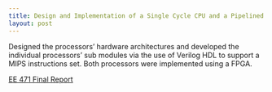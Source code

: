 ```yaml
---
title: Design and Implementation of a Single Cycle CPU and a Pipelined CPU
layout: post
---
```


Designed the processors’ hardware architectures and developed the individual
processors’ sub modules via the use of Verilog HDL to support a MIPS
instructions set. Both processors were implemented using a FPGA.

[EE 471 Final Report](/assets/2014-09-15-design-and-implementation-of-a-single-cycle-cpu-and-a-pipelined-cpu_1.pdf)

